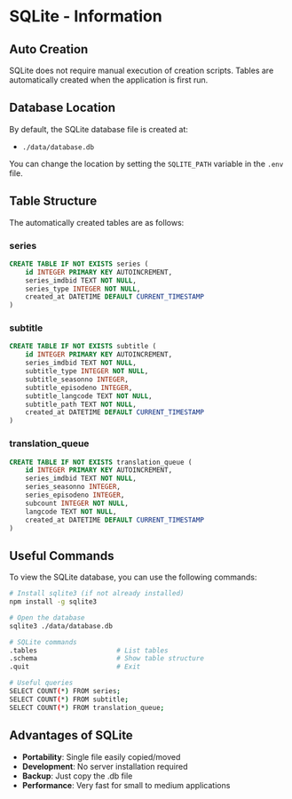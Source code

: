 # SQLite - Information

## Auto Creation

SQLite does not require manual execution of creation scripts. Tables are automatically created when the application is first run.

## Database Location

By default, the SQLite database file is created at:

- `./data/database.db`

You can change the location by setting the `SQLITE_PATH` variable in the `.env` file.

## Table Structure

The automatically created tables are as follows:

### series

```sql
CREATE TABLE IF NOT EXISTS series (
    id INTEGER PRIMARY KEY AUTOINCREMENT,
    series_imdbid TEXT NOT NULL,
    series_type INTEGER NOT NULL,
    created_at DATETIME DEFAULT CURRENT_TIMESTAMP
)
```

### subtitle

```sql
CREATE TABLE IF NOT EXISTS subtitle (
    id INTEGER PRIMARY KEY AUTOINCREMENT,
    series_imdbid TEXT NOT NULL,
    subtitle_type INTEGER NOT NULL,
    subtitle_seasonno INTEGER,
    subtitle_episodeno INTEGER,
    subtitle_langcode TEXT NOT NULL,
    subtitle_path TEXT NOT NULL,
    created_at DATETIME DEFAULT CURRENT_TIMESTAMP
)
```

### translation_queue

```sql
CREATE TABLE IF NOT EXISTS translation_queue (
    id INTEGER PRIMARY KEY AUTOINCREMENT,
    series_imdbid TEXT NOT NULL,
    series_seasonno INTEGER,
    series_episodeno INTEGER,
    subcount INTEGER NOT NULL,
    langcode TEXT NOT NULL,
    created_at DATETIME DEFAULT CURRENT_TIMESTAMP
)
```

## Useful Commands

To view the SQLite database, you can use the following commands:

```bash
# Install sqlite3 (if not already installed)
npm install -g sqlite3

# Open the database
sqlite3 ./data/database.db

# SQLite commands
.tables                    # List tables
.schema                    # Show table structure
.quit                      # Exit

# Useful queries
SELECT COUNT(*) FROM series;
SELECT COUNT(*) FROM subtitle;
SELECT COUNT(*) FROM translation_queue;
```

## Advantages of SQLite

- **Portability**: Single file easily copied/moved
- **Development**: No server installation required
- **Backup**: Just copy the .db file
- **Performance**: Very fast for small to medium applications
